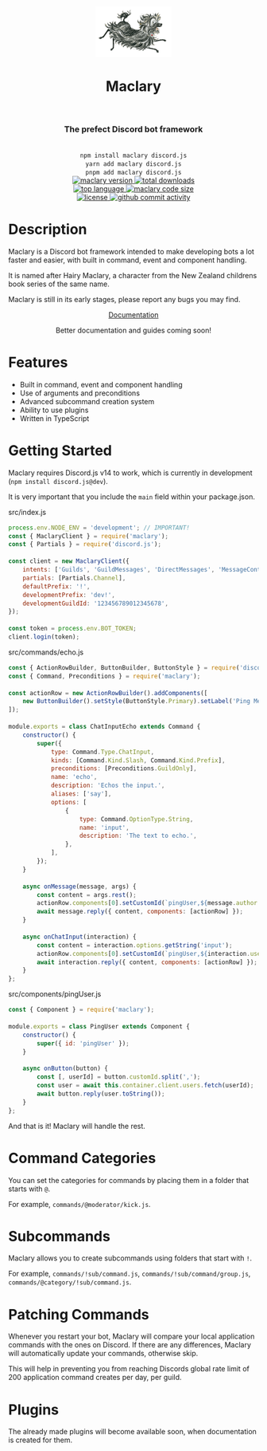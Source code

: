<div align="center">
    <img alt="hairy maclary" src=".github/assets/maclary.png" width="30%"/>
    <h1>Maclary</h1><br/>
    <h3>The prefect Discord bot framework</h3><br/>
    <code>npm install maclary discord.js</code><br/>
    <code>yarn add maclary discord.js</code><br/>
    <code>pnpm add maclary discord.js</code><br/>
</div>

<div align="center">
    <!-- row 1 -->
    <a href="https://github.com/maclary">
        <img alt="maclary version" src="https://img.shields.io/npm/v/maclary?color=red&label=maclary"/>
    </a>
    <a href="https://npmjs.com/package/maclary">
        <img alt="total downloads" src="https://img.shields.io/npm/dt/maclary"/>
    </a><br/>
    <!-- row 2 -->
    <a href="https://github.com/maclary/maclary/">
        <img alt="top language" src="https://img.shields.io/github/languages/top/maclary/maclary">
    </a>
    <a href="https://bundlephobia.com/package/maclary">
        <img alt="maclary code size" src="https://img.shields.io/bundlephobia/minzip/maclary?label=code%20size">
    </a><br/>
    <!-- row 3 -->
    <a href="https://github.com/maclary/maclary/blob/main/LICENSE">
        <img alt="license" src="https://img.shields.io/npm/l/maclary">
    </a>
    <a href="https://github.com/maclary/maclary/">
        <img alt="github commit activity" src="https://img.shields.io/github/commit-activity/m/maclary/maclary">
    </a><br/>
</div>

# Description

Maclary is a Discord bot framework intended to make developing bots a lot faster and easier, with built in command, event and component handling.

It is named after Hairy Maclary, a character from the New Zealand childrens book series of the same name.

Maclary is still in its early stages, please report any bugs you may find.

<div align="center">
    <a href="https://maclary.github.io/maclary">Documentation</a>
    <p>Better documentation and guides coming soon!</p>
</div>

# Features

-   Built in command, event and component handling
-   Use of arguments and preconditions
-   Advanced subcommand creation system
-   Ability to use plugins
-   Written in TypeScript

# Getting Started

Maclary requires Discord.js v14 to work, which is currently in development (`npm install discord.js@dev`).

It is very important that you include the `main` field within your package.json.

src/index.js

```js
process.env.NODE_ENV = 'development'; // IMPORTANT!
const { MaclaryClient } = require('maclary');
const { Partials } = require('discord.js');

const client = new MaclaryClient({
    intents: ['Guilds', 'GuildMessages', 'DirectMessages', 'MessageContent'],
    partials: [Partials.Channel],
    defaultPrefix: '!',
    developmentPrefix: 'dev!',
    developmentGuildId: '123456789012345678',
});

const token = process.env.BOT_TOKEN;
client.login(token);
```

src/commands/echo.js

```js
const { ActionRowBuilder, ButtonBuilder, ButtonStyle } = require('discord.js');
const { Command, Preconditions } = require('maclary');

const actionRow = new ActionRowBuilder().addComponents([
    new ButtonBuilder().setStyle(ButtonStyle.Primary).setLabel('Ping Me!'),
]);

module.exports = class ChatInputEcho extends Command {
    constructor() {
        super({
            type: Command.Type.ChatInput,
            kinds: [Command.Kind.Slash, Command.Kind.Prefix],
            preconditions: [Preconditions.GuildOnly],
            name: 'echo',
            description: 'Echos the input.',
            aliases: ['say'],
            options: [
                {
                    type: Command.OptionType.String,
                    name: 'input',
                    description: 'The text to echo.',
                },
            ],
        });
    }

    async onMessage(message, args) {
        const content = args.rest();
        actionRow.components[0].setCustomId(`pingUser,${message.author.id}`);
        await message.reply({ content, components: [actionRow] });
    }

    async onChatInput(interaction) {
        const content = interaction.options.getString('input');
        actionRow.components[0].setCustomId(`pingUser,${interaction.user.id}`);
        await interaction.reply({ content, components: [actionRow] });
    }
};
```

src/components/pingUser.js

```js
const { Component } = require('maclary');

module.exports = class PingUser extends Component {
    constructor() {
        super({ id: 'pingUser' });
    }

    async onButton(button) {
        const [, userId] = button.customId.split(',');
        const user = await this.container.client.users.fetch(userId);
        await button.reply(user.toString());
    }
};
```

And that is it! Maclary will handle the rest.

# Command Categories

You can set the categories for commands by placing them in a folder that starts with `@`.

For example, `commands/@moderator/kick.js`.

# Subcommands

Maclary allows you to create subcommands using folders that start with `!`.

For example, `commands/!sub/command.js`, `commands/!sub/command/group.js`, `commands/@category/!sub/command.js`.

# Patching Commands

Whenever you restart your bot, Maclary will compare your local application commands with the ones on Discord. If there are any differences, Maclary will automatically update your commands, otherwise skip.

This will help in preventing you from reaching Discords global rate limit of 200 application command creates per day, per guild.

# Plugins

The already made plugins will become available soon, when documentation is created for them.
